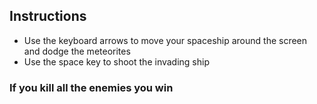 ## Instructions
- Use the keyboard arrows to move your spaceship around the screen and dodge the meteorites 
- Use the space key to shoot the invading ship
### If you kill all the enemies you win




